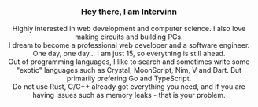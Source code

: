 <div align="center">
<h3> Hey there, I am Intervinn </h3>
Highly interested in web development and computer science. I also love making circuits and building PCs. </br>
I dream to become a professional web developer and a software engineer. One day, one day... I am just 15, so everything is still ahead. <br/>
Out of programming languages, I like to search and sometimes write some "exotic" languages such as Crystal, MoonScript, Nim, V and Dart. But primarily prefering Go and TypeScript. </br>
Do not use Rust, C/C++ already got everything you need, and if you are having issues such as memory leaks - that is your problem.
</div>

